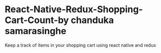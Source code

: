 # React-Native-Redux-Shopping-Cart-Count-by chanduka samarasinghe
Keep a track of items in your shopping cart using react native and redux

